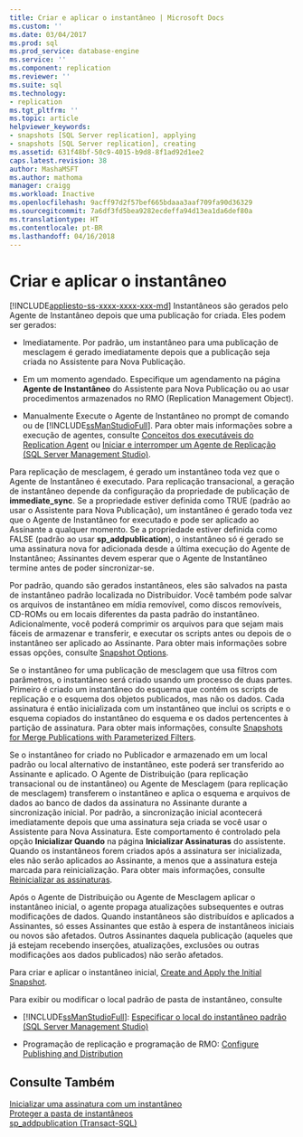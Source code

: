 ```yaml
---
title: Criar e aplicar o instantâneo | Microsoft Docs
ms.custom: ''
ms.date: 03/04/2017
ms.prod: sql
ms.prod_service: database-engine
ms.service: ''
ms.component: replication
ms.reviewer: ''
ms.suite: sql
ms.technology:
- replication
ms.tgt_pltfrm: ''
ms.topic: article
helpviewer_keywords:
- snapshots [SQL Server replication], applying
- snapshots [SQL Server replication], creating
ms.assetid: 631f48bf-50c9-4015-b9d8-8f1ad92d1ee2
caps.latest.revision: 38
author: MashaMSFT
ms.author: mathoma
manager: craigg
ms.workload: Inactive
ms.openlocfilehash: 9acff97d2f57bef665bdaaa3aaf709fa90d36329
ms.sourcegitcommit: 7a6df3fd5bea9282ecdeffa94d13ea1da6def80a
ms.translationtype: HT
ms.contentlocale: pt-BR
ms.lasthandoff: 04/16/2018
---
```

# <a name="create-and-apply-the-snapshot"></a>Criar e aplicar o instantâneo
[!INCLUDE[appliesto-ss-xxxx-xxxx-xxx-md](../../includes/appliesto-ss-xxxx-xxxx-xxx-md.md)]
  Instantâneos são gerados pelo Agente de Instantâneo depois que uma publicação for criada. Eles podem ser gerados:  
  
-   Imediatamente. Por padrão, um instantâneo para uma publicação de mesclagem é gerado imediatamente depois que a publicação seja criada no Assistente para Nova Publicação.  
  
-   Em um momento agendado. Especifique um agendamento na página **Agente de Instantâneo** do Assistente para Nova Publicação ou ao usar procedimentos armazenados no RMO (Replication Management Object).  
  
-   Manualmente Execute o Agente de Instantâneo no prompt de comando ou de [!INCLUDE[ssManStudioFull](../../includes/ssmanstudiofull-md.md)]. Para obter mais informações sobre a execução de agentes, consulte [Conceitos dos executáveis do Replication Agent](../../relational-databases/replication/concepts/replication-agent-executables-concepts.md) ou [Iniciar e interromper um Agente de Replicação &#40;SQL Server Management Studio&#41;](../../relational-databases/replication/agents/start-and-stop-a-replication-agent-sql-server-management-studio.md).  
  
 Para replicação de mesclagem, é gerado um instantâneo toda vez que o Agente de Instantâneo é executado. Para replicação transacional, a geração de instantâneo depende da configuração da propriedade de publicação de **immediate_sync**. Se a propriedade estiver definida como TRUE (padrão ao usar o Assistente para Nova Publicação), um instantâneo é gerado toda vez que o Agente de Instantâneo for executado e pode ser aplicado ao Assinante a qualquer momento. Se a propriedade estiver definida como FALSE (padrão ao usar **sp_addpublication**), o instantâneo só é gerado se uma assinatura nova for adicionada desde a última execução do Agente de Instantâneo; Assinantes devem esperar que o Agente de Instantâneo termine antes de poder sincronizar-se.  
  
 Por padrão, quando são gerados instantâneos, eles são salvados na pasta de instantâneo padrão localizada no Distribuidor. Você também pode salvar os arquivos de instantâneo em mídia removível, como discos removíveis, CD-ROMs ou em locais diferentes da pasta padrão do instantâneo. Adicionalmente, você poderá comprimir os arquivos para que sejam mais fáceis de armazenar e transferir, e executar os scripts antes ou depois de o instantâneo ser aplicado ao Assinante. Para obter mais informações sobre essas opções, consulte [Snapshot Options](../../relational-databases/replication/snapshot-options.md).  
  
 Se o instantâneo for uma publicação de mesclagem que usa filtros com parâmetros, o instantâneo será criado usando um processo de duas partes. Primeiro é criado um instantâneo do esquema que contém os scripts de replicação e o esquema dos objetos publicados, mas não os dados. Cada assinatura é então inicializada com um instantâneo que inclui os scripts e o esquema copiados do instantâneo do esquema e os dados pertencentes à partição de assinatura. Para obter mais informações, consulte [Snapshots for Merge Publications with Parameterized Filters](../../relational-databases/replication/snapshots-for-merge-publications-with-parameterized-filters.md).  
  
 Se o instantâneo for criado no Publicador e armazenado em um local padrão ou local alternativo de instantâneo, este poderá ser transferido ao Assinante e aplicado. O Agente de Distribuição (para replicação transacional ou de instantâneo) ou Agente de Mesclagem (para replicação de mesclagem) transferem o instantâneo e aplica o esquema e arquivos de dados ao banco de dados da assinatura no Assinante durante a sincronização inicial. Por padrão, a sincronização inicial acontecerá imediatamente depois que uma assinatura seja criada se você usar o Assistente para Nova Assinatura. Este comportamento é controlado pela opção **Inicializar Quando** na página **Inicializar Assinaturas** do assistente. Quando os instantâneos forem criados após a assinatura ser inicializada, eles não serão aplicados ao Assinante, a menos que a assinatura esteja marcada para reinicialização. Para obter mais informações, consulte [Reinicializar as assinaturas](../../relational-databases/replication/reinitialize-subscriptions.md).  
  
 Após o Agente de Distribuição ou Agente de Mesclagem aplicar o instantâneo inicial, o agente propaga atualizações subsequentes e outras modificações de dados. Quando instantâneos são distribuídos e aplicados a Assinantes, só esses Assinantes que estão à espera de instantâneos iniciais ou novos são afetados. Outros Assinantes daquela publicação (aqueles que já estejam recebendo inserções, atualizações, exclusões ou outras modificações aos dados publicados) não serão afetados.  
  
 Para criar e aplicar o instantâneo inicial, [Create and Apply the Initial Snapshot](../../relational-databases/replication/create-and-apply-the-initial-snapshot.md).  
  
 Para exibir ou modificar o local padrão de pasta de instantâneo, consulte  
  
-   [!INCLUDE[ssManStudioFull](../../includes/ssmanstudiofull-md.md)]: [Especificar o local do instantâneo padrão &#40;SQL Server Management Studio&#41;](../../relational-databases/replication/specify-the-default-snapshot-location-sql-server-management-studio.md)  
  
-   Programação de replicação e programação de RMO: [Configure Publishing and Distribution](../../relational-databases/replication/configure-publishing-and-distribution.md)  
  
## <a name="see-also"></a>Consulte Também  
 [Inicializar uma assinatura com um instantâneo](../../relational-databases/replication/initialize-a-subscription-with-a-snapshot.md)   
 [Proteger a pasta de instantâneos](../../relational-databases/replication/security/secure-the-snapshot-folder.md)   
 [sp_addpublication &#40;Transact-SQL&#41;](../../relational-databases/system-stored-procedures/sp-addpublication-transact-sql.md)  
  
  
